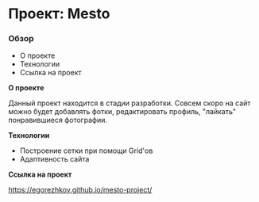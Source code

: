 # Проект: Mesto

### Обзор
* О проекте
* Технологии
* Ссылка на проект

**О проекте**

Данный проект находится в стадии разработки. Совсем скоро на сайт можно будет добавлять фотки, редактировать профиль, "лайкать" понравившиеся фотографии.

**Технологии**

* Построение сетки при помощи Grid'ов
* Адаптивность сайта

**Ссылка на проект**

https://egorezhkov.github.io/mesto-project/
